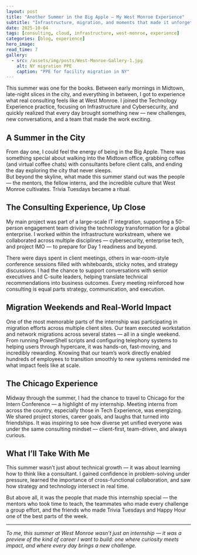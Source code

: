 ```yaml
---
layout: post
title: "Another Summer in the Big Apple — My West Monroe Experience"
subtitle: "Infrastructure, migration, and moments that made it unforgettable"
date: 2025-10-04
tags: [consulting, cloud, infrastructure, west-monroe, experience]
categories: [blog, experience]
hero_image: 
read_time: 7
gallery:
  - src: /assets/img/posts/West-Monroe-Gallery-1.jpg
    alt: NY migration PPE
    caption: "PPE for facility migration in NY"
---
```


This summer was one for the books. Between early mornings in Midtown, late-night slices in the city, and everything in between, I got to experience what real consulting feels like at West Monroe. I joined the Technology Experience practice, focusing on Infrastructure and Cybersecurity, and quickly realized that every day brought something new — new challenges, new conversations, and a team that made the work exciting.

## A Summer in the City

From day one, I could feel the energy of being in the Big Apple. There was something special about walking into the Midtown office, grabbing coffee (and virtual coffee chats) with consultants before client calls, and ending the day exploring the city that never sleeps.  
But beyond the skyline, what made this summer stand out was the people — the mentors, the fellow interns, and the incredible culture that West Monroe cultivates. Trivia Tuesdays became a ritual.

## The Consulting Experience, Up Close

My main project was part of a large-scale IT integration, supporting a 50-person engagement team driving the technology transformation for a global enterprise. I worked within the infrastructure workstream, where we collaborated across multiple disciplines — cybersecurity, enterprise tech, and project IMO — to prepare for Day 1 readiness and beyond.  

There were days spent in client meetings, others in war-room-style conference sessions filled with whiteboards, sticky notes, and strategy discussions. I had the chance to support conversations with senior executives and C-suite leaders, helping translate technical recommendations into business outcomes. Every meeting reinforced how consulting is equal parts strategy, communication, and execution.

## Migration Weekends and Real-World Impact

One of the most memorable parts of the internship was participating in migration efforts across multiple client sites. Our team executed workstation and network migrations across several states — all in a single weekend.  
From running PowerShell scripts and configuring telephony systems to helping users through hypercare, it was hands-on, fast-moving, and incredibly rewarding. Knowing that our team’s work directly enabled hundreds of employees to transition smoothly to new systems reminded me what impact feels like at scale.

## The Chicago Experience

Midway through the summer, I had the chance to travel to Chicago for the Intern Conference — a highlight of my internship. Meeting interns from across the country, especially those in Tech Experience, was energizing. We shared project stories, career goals, and laughs that turned into friendships. It was inspiring to see how diverse yet unified everyone was under the same consulting mindset — client-first, team-driven, and always curious.

## What I’ll Take With Me

This summer wasn’t just about technical growth — it was about learning how to think like a consultant. I gained confidence in problem-solving under pressure, learned the importance of cross-functional collaboration, and saw how strategy and technology intersect in real time.  

But above all, it was the people that made this internship special — the mentors who took time to teach, the teammates who made every challenge a group effort, and the friends who made Trivia Tuesdays and Happy Hour one of the best parts of the week.

---

*To me, this summer at West Monroe wasn’t just an internship — it was a preview of the kind of career I want to build: one where curiosity meets impact, and where every day brings a new challenge.*